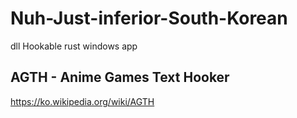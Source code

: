 # Nuh-Just-inferior-South-Korean
dll Hookable rust windows app

## AGTH - Anime Games Text Hooker  

https://ko.wikipedia.org/wiki/AGTH
